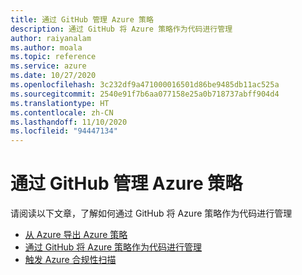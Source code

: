 ```yaml
---
title: 通过 GitHub 管理 Azure 策略
description: 通过 GitHub 将 Azure 策略作为代码进行管理
author: raiyanalam
ms.author: moala
ms.topic: reference
ms.service: azure
ms.date: 10/27/2020
ms.openlocfilehash: 3c232df9a471000016501d86be9485db11ac525a
ms.sourcegitcommit: 2540e91f7b6aa077158e25a0b718737abff904d4
ms.translationtype: HT
ms.contentlocale: zh-CN
ms.lasthandoff: 11/10/2020
ms.locfileid: "94447134"
---
```

# <a name="manage-azure-policies-with-github"></a>通过 GitHub 管理 Azure 策略

请阅读以下文章，了解如何通过 GitHub 将 Azure 策略作为代码进行管理

- [从 Azure 导出 Azure 策略](https://docs.microsoft.com/azure/governance/policy/how-to/export-resources)   
- [通过 GitHub 将 Azure 策略作为代码进行管理](https://docs.microsoft.com/azure/governance/policy/tutorials/policy-as-code-github)
- [触发 Azure 合规性扫描](https://docs.microsoft.com/azure/governance/policy/how-to/get-compliance-data#on-demand-evaluation-scan)  

